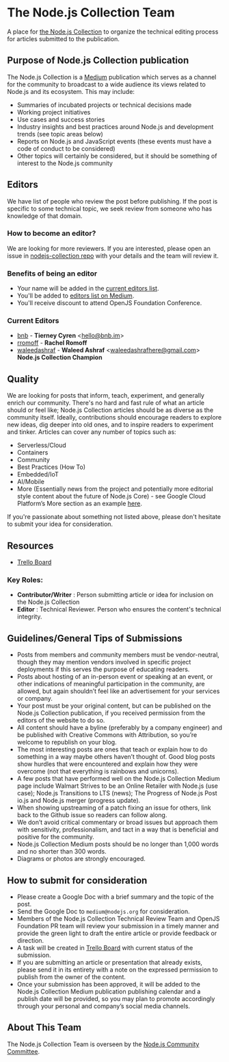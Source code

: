 # The Node.js Collection Team
A place for [the Node.js Collection](https://medium.com/the-node-js-collection) to organize the technical editing process for articles submitted to the publication.

## Purpose of Node.js Collection publication
The Node.js Collection is a [Medium](https://medium.com/) publication which serves as a channel for the community to broadcast to a wide audience its views related to Node.js and its ecosystem. This may include:

- Summaries of incubated projects or technical decisions made
- Working project initiatives
- Use cases and success stories
- Industry insights and best practices around Node.js and development trends (see topic areas below)
- Reports on Node.js and JavaScript events (these events must have a code of conduct to be considered)
- Other topics will certainly be considered, but it should be something of interest to the Node.js community

## Editors
We have list of people who review the post before publishing. If the post is specific to some technical topic, we seek review from someone who has knowledge of that domain.

### How to become an editor?
We are looking for more reviewers. If you are interested, please open an issue in [nodejs-collection repo](https://github.com/nodejs/nodejs-collection/issues) with your details and the team will review it.

### Benefits of being an editor
- Your name will be added in the [current editors list](https://github.com/nodejs/nodejs-collection#current-editors).
- You'll be added to [editors list on Medium](https://medium.com/the-node-js-collection/about).
- You'll receive discount to attend OpenJS Foundation Conference.


### Current Editors
* [bnb] - **Tierney Cyren** &lt;hello@bnb.im&gt;
* [rromoff] - **Rachel Romoff**
* [waleedashraf] - **Waleed Ashraf** &lt;waleedashrafhere@gmail.com&gt; **Node.js Collection Champion**

## Quality
We are looking for posts that inform, teach, experiment, and generally enrich our community. There's no hard and fast rule of what an article should or feel like; Node.js Collection articles should be as diverse as the community itself. Ideally, contributions should encourage readers to explore new ideas, dig deeper into old ones, and to inspire readers to experiment and tinker. Articles can cover any number of topics such as:

- Serverless/Cloud
- Containers
- Community
- Best Practices (How To)
- Embedded/IoT
- AI/Mobile
- More (Essentially news from the project and potentially more editorial style content about the future of Node.js Core) - see Google Cloud Platform’s More section as an example [here](https://cloudplatform.googleblog.com).

If you're passionate about something not listed above, please don't hesitate to submit your idea for consideration.

## Resources
* [Trello Board](https://trello.com/b/M9VUQl9S/nodejs-collection)

### Key Roles:
- **Contributor/Writer** : Person submitting article or idea for inclusion on the Node.js Collection
- **Editor** : Technical Reviewer. Person who ensures the content's technical integrity.

## Guidelines/General Tips of Submissions

- Posts from members and community members must be vendor-neutral, though they may mention vendors involved in specific project deployments if this serves the purpose of educating readers.
- Posts about hosting of an in-person event or speaking at an event, or other indications of meaningful participation in the community, are allowed, but again shouldn’t feel like an advertisement for your services or company.
- Your post must be your original content, but can be published on the Node.js Collection publication, if you received permission from the editors of the website to do so.
- All content should have a byline (preferably by a company engineer) and be published with Creative Commons with Attribution, so you’re welcome to republish on your blog.
- The most interesting posts are ones that teach or explain how to do something in a way maybe others haven’t thought of. Good blog posts show hurdles that were encountered and explain how they were overcome (not that everything is rainbows and unicorns).
- A few posts that have performed well on the Node.js Collection Medium page include Walmart Strives to be an Online Retailer with Node.js (use case); Node.js Transitions to LTS (news); The Progress of Node.js Post io.js and Node.js merger (progress update).
- When showing upstreaming of a patch fixing an issue for others, link back to the Github issue so readers can follow along.
- We don’t avoid critical commentary or broad issues but approach them with sensitivity, professionalism, and tact in a way that is beneficial and positive for the community.
- Node.js Collection Medium posts should be no longer than 1,000 words and no shorter than 300 words.
- Diagrams or photos are strongly encouraged.

## How to submit for consideration

- Please create a Google Doc with a brief summary and the topic of the post.
- Send the Google Doc to `medium@nodejs.org` for consideration.
- Members of the Node.js Collection Technical Review Team and OpenJS Foundation PR team will review your submission in a timely manner and provide the green light to draft the entire article or provide feedback or direction.
- A task will be created in [Trello Board](https://trello.com/b/M9VUQl9S/nodejs-collection) with current status of the submission.
- If you are submitting an article or presentation that already exists, please send it in its entirety with a note on the expressed permission to publish from the owner of the content.
- Once your submission has been approved, it will be added to the Node.js Collection Medium publication publishing calendar and a publish date will be provided, so you may plan to promote accordingly through your personal and company’s social media channels.

## About This Team
The Node.js Collection Team is overseen by the [Node.js Community Committee](https://github.com/nodejs/community-committee).


<!-- Source for Markdown links included in this document -->
[bnb]:              https://github.com/bnb
[rromoff]:          https://github.com/RRomoff
[waleedashraf]:     https://github.com/waleedashraf
